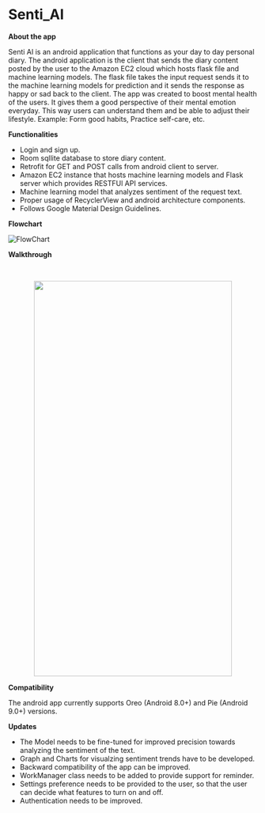 # Senti_AI
**About the app**

Senti AI is an android application that functions as your day to day personal diary. The android application is the client that sends the diary content posted by the user to the Amazon EC2 cloud which hosts flask file and machine learning models. The flask file takes the input request sends it to the machine learning models for prediction and it sends the response as happy or sad back to the client. The app was created to boost mental health of the users. It gives them a good perspective of their mental emotion everyday. This way users can understand them and be able to adjust their lifestyle. Example: Form good habits, Practice self-care, etc.

**Functionalities**
* Login and sign up.
* Room sqllite database to store diary content.
* Retrofit for GET and POST calls from android client to server.
* Amazon EC2 instance that hosts machine learning models and Flask server which provides RESTFUl API services.
* Machine learning model that analyzes sentiment of the request text.
* Proper usage of RecyclerView and android architecture components.
* Follows Google Material Design Guidelines.

**Flowchart**

![FlowChart](https://github.com/tamizh3110/Senti_AI/blob/master/flowchartaws.png)

<p><b>Walkthrough</b></p>
<br/>
<p align="center">
<img src="https://github.com/tamizh3110/Senti_AI/blob/master/Walkthrough.gif" width="400" height="800">
</p>

**Compatibility**

The android app currently supports Oreo (Android 8.0+) and Pie (Android 9.0+) versions.

**Updates**

* The Model needs to be fine-tuned for improved precision towards analyzing the sentiment of the text.
* Graph and Charts for visualzing sentiment trends have to be developed.
* Backward compatibility of the app can be improved.
* WorkManager class needs to be added to provide support for reminder.
* Settings preference needs to be provided to the user, so that the user can decide what features to turn on and off.
* Authentication needs to be improved.
